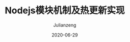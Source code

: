 ---
title: Nodejs模块机制及热更新实现
date: 2020-06-29
tags: 
  - Node.js
author: Julianzeng
location: Beijing  
---